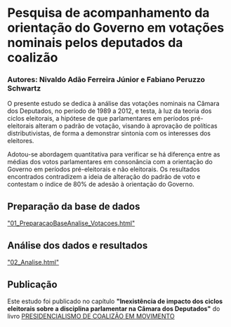 # Pesquisa de acompanhamento da orientação do Governo em votações nominais pelos deputados da coalizão

### Autores: Nivaldo Adão Ferreira Júnior e Fabiano Peruzzo Schwartz

O presente estudo se dedica à análise das votações nominais na Câmara dos Deputados, no período de 1989 a 2012, e testa, à luz da teoria dos ciclos eleitorais, a hipótese de que parlamentares em períodos pré-eleitorais alteram o padrão de votação, visando à aprovação de políticas distributivistas, de forma a demonstrar sintonia com os interesses dos eleitores.

Adotou-se abordagem quantitativa para verificar se há diferença entre as médias dos votos parlamentares em consonância com a orientação do Governo em períodos pré-eleitorais e não eleitorais. Os resultados encontrados contradizem a ideia de alteração do padrão de voto e contestam o índice de 80% de adesão à orientação do Governo.

## Preparação da base de dados

["01_PreparacaoBaseAnalise_Votacoes.html"](http://htmlpreview.github.com/?https://github.com/Cefor/fidelidadedabase/blob/master/01_PreparacaoBaseAnalise_Votacoes.html)

## Análise dos dados e resultados

["02_Analise.html"](http://htmlpreview.github.com/?https://github.com/Cefor/fidelidadedabase/blob/master/02_Analise.html)

## Publicação 

Este estudo foi publicado no capítulo **"Inexistência de impacto dos
ciclos eleitorais sobre a disciplina
parlamentar na Câmara dos Deputados"** do livro [PRESIDENCIALISMO DE COALIZÃO EM MOVIMENTO](http://bd.camara.gov.br/bd/handle/bdcamara/38299)
